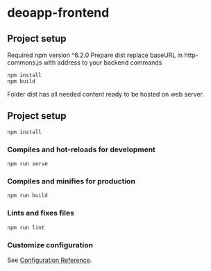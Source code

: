 # deoapp-frontend

## Project setup
Required
 npm version ^6.2.0 
Prepare dist
  replace baseURL in http-commons.js with address to your backend
  commands
  ```
  npm install
  npm build
  ```
  Folder dist has all needed content ready to be hosted on web server.


## Project setup
```
npm install
```

### Compiles and hot-reloads for development
```
npm run serve
```

### Compiles and minifies for production
```
npm run build
```

### Lints and fixes files
```
npm run lint
```

### Customize configuration
See [Configuration Reference](https://cli.vuejs.org/config/).
